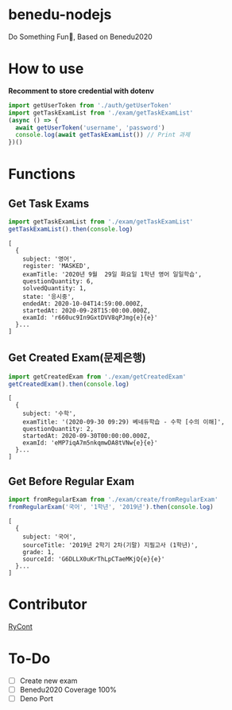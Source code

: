 # benedu-nodejs
Do Something Fun🤣, Based on Benedu2020

# How to use
**Recomment to store credential with dotenv**
```typescript
import getUserToken from './auth/getUserToken'
import getTaskExamList from './exam/getTaskExamList'
(async () => {
  await getUserToken('username', 'password')
  console.log(await getTaskExamList()) // Print 과제
})()
```

# Functions
## Get Task Exams
```typescript
import getTaskExamList from './exam/getTaskExamList'
getTaskExamList().then(console.log)
```
```
[
  {
    subject: '영어',
    register: 'MASKED',
    examTitle: '2020년 9월  29일 화요일 1학년 영어 일일학습',
    questionQuantity: 6,
    solvedQuantity: 1,
    state: '응시중',
    endedAt: 2020-10-04T14:59:00.000Z,
    startedAt: 2020-09-28T15:00:00.000Z,
    examId: 'r660uc9In9GxtDVV8qPJmg{e}{e}'
  }...
]
```

## Get Created Exam(문제은행)
```typescript
import getCreatedExam from './exam/getCreatedExam'
getCreatedExam().then(console.log)
```
```
[
  {
    subject: '수학',
    examTitle: '(2020-09-30 09:29) 베네듀학습 - 수학 [수의 이해]',
    questionQuantity: 2,
    startedAt: 2020-09-30T00:00:00.000Z,
    examId: 'eMP7iqA7m5nkqmwDA8tVNw{e}{e}'
  }...
]
```

## Get Before Regular Exam
```typescript
import fromRegularExam from './exam/create/fromRegularExam'
fromRegularExam('국어', '1학년', '2019년').then(console.log)
```
```
[
  {
    subject: '국어',
    sourceTitle: '2019년 2학기 2차(기말) 지필고사 (1학년)',
    grade: 1,
    sourceId: 'G6DLLX0uKrThLpCTaeMKjQ{e}{e}'
  }...
]
```
# Contributor
[RyCont](https://github.com/rycont)

# To-Do
- [ ] Create new exam
- [ ] Benedu2020 Coverage 100%
- [ ] Deno Port
